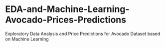 # EDA-and-Machine-Learning-Avocado-Prices-Predictions
Exploratory Data Analysis and Price Predictions for Avocado Dataset based on Machine Learning
